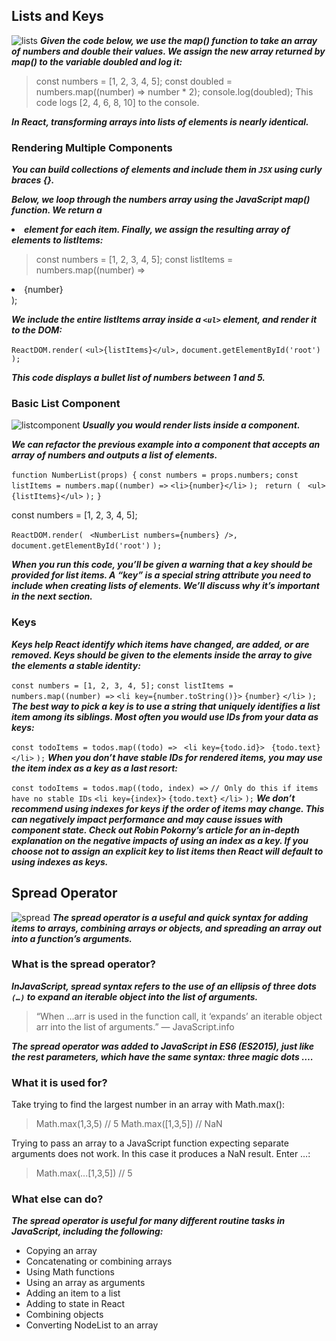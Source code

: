 ## Lists and Keys
![lists](https://i.ytimg.com/vi/0sasRxl35_8/maxresdefault.jpg)
***Given the code below, we use the map() function to take an array of numbers and double their values. We assign the new array returned by map() to the variable doubled and log it:***

>const numbers = [1, 2, 3, 4, 5];
const doubled = numbers.map((number) => number * 2);
console.log(doubled);
This code logs [2, 4, 6, 8, 10] to the console.

***In React, transforming arrays into lists of elements is nearly identical.***

### Rendering Multiple Components
***You can build collections of elements and include them in `JSX` using curly braces {}.***

***Below, we loop through the numbers array using the JavaScript map() function. We return a <li> element for each item. Finally, we assign the resulting array of elements to listItems:***

>const numbers = [1, 2, 3, 4, 5];
const listItems = numbers.map((number) =>
  <li>{number}</li>
);

***We include the entire listItems array inside a `<ul>` element, and render it to the DOM:***

`ReactDOM.render(`
  `<ul>{listItems}</ul>,`
  `document.getElementById('root')`
`);`


***This code displays a bullet list of numbers between 1 and 5.***

### Basic List Component
![listcomponent](https://cdn.educba.com/academy/wp-content/uploads/2020/06/template-73.jpg)
***Usually you would render lists inside a component.***

***We can refactor the previous example into a component that accepts an array of numbers and outputs a list of elements.***

`function NumberList(props) {`
  `const numbers = props.numbers;`
  `const listItems = numbers.map((number) =>`
    `<li>{number}</li>`
  `);`
 ` return (`
   ` <ul>{listItems}</ul>`
  `);`
`}`

const numbers = [1, 2, 3, 4, 5];

`ReactDOM.render(`
 ` <NumberList numbers={numbers} />,`
  `document.getElementById('root')`
`);`

***When you run this code, you’ll be given a warning that a key should be provided for list items. A “key” is a special string attribute you need to include when creating lists of elements. We’ll discuss why it’s important in the next section.***


### Keys
***Keys help React identify which items have changed, are added, or are removed. Keys should be given to the elements inside the array to give the elements a stable identity:***

`const numbers = [1, 2, 3, 4, 5];`
`const listItems = numbers.map((number) =>`
  `<li key={number.toString()}>`
    `{number}`
  `</li>`
`);`
***The best way to pick a key is to use a string that uniquely identifies a list item among its siblings. Most often you would use IDs from your data as keys:***

`const todoItems = todos.map((todo) =>`
 ` <li key={todo.id}>`
   ` {todo.text}`
  `</li>`
`);`
***When you don’t have stable IDs for rendered items, you may use the item index as a key as a last resort:***

`const todoItems = todos.map((todo, index) =>`
  `// Only do this if items have no stable IDs`
  `<li key={index}>`
    `{todo.text}`
  `</li>`
`);`
***We don’t recommend using indexes for keys if the order of items may change. This can negatively impact performance and may cause issues with component state. Check out Robin Pokorny’s article for an in-depth explanation on the negative impacts of using an index as a key. If you choose not to assign an explicit key to list items then React will default to using indexes as keys.***


## Spread Operator

![spread](https://i.morioh.com/2019/11/19/580be7d831c1.jpg)
***The spread operator is a useful and quick syntax for adding items to arrays, combining arrays or objects, and spreading an array out into a function’s arguments.***

### What is the spread operator?
***InJavaScript, spread syntax refers to the use of an ellipsis of three dots `(…)` to expand an iterable object into the list of arguments.***
> “When ...arr is used in the function call, it ‘expands’ an iterable object arr into the list of arguments.” — JavaScript.info

***The spread operator was added to JavaScript in ES6 (ES2015), just like the rest parameters, which have the same syntax: three magic dots ….***

### What it is used for?

Take trying to find the largest number in an array with Math.max():

>Math.max(1,3,5) // 5
Math.max([1,3,5]) // NaN

Trying to pass an array to a JavaScript function expecting separate arguments does not work. In this case it produces a NaN result. Enter …:

>Math.max(...[1,3,5]) // 5

### What else can do?

***The spread operator is useful for many different routine tasks in JavaScript, including the following:***
* Copying an array
* Concatenating or combining arrays
* Using Math functions
* Using an array as arguments
* Adding an item to a list
* Adding to state in React
* Combining objects
* Converting NodeList to an array

